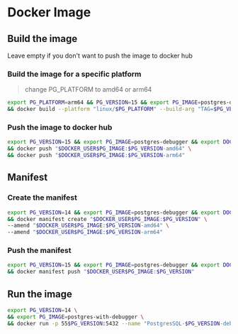 # Docker Image

## Build the image

Leave empty if you don't want to push the image to docker hub

### Build the image for a specific platform

> change PG_PLATFORM to amd64 or arm64

```bash
export PG_PLATFORM=arm64 && PG_VERSION=15 && export PG_IMAGE=postgres-debugger && export DOCKER_USER=galien0xffffff/ \
&& docker build --platform "linux/$PG_PLATFORM" --build-arg "TAG=$PG_VERSION" -t "$DOCKER_USER$PG_IMAGE:$PG_VERSION-$PG_PLATFORM" .
```

### Push the image to docker hub

```bash
export PG_VERSION=15 && export PG_IMAGE=postgres-debugger && export DOCKER_USER=galien0xffffff/ \
&& docker push "$DOCKER_USER$PG_IMAGE:$PG_VERSION-amd64" \
&& docker push "$DOCKER_USER$PG_IMAGE:$PG_VERSION-arm64"
```

## Manifest

### Create the manifest

```bash
export PG_VERSION=14 && export PG_IMAGE=postgres-debugger && export DOCKER_USER=galien0xffffff/ \
&& docker manifest create "$DOCKER_USER$PG_IMAGE:$PG_VERSION" \
--amend "$DOCKER_USER$PG_IMAGE:$PG_VERSION-amd64" \
--amend "$DOCKER_USER$PG_IMAGE:$PG_VERSION-arm64"
```

### Push the manifest

```bash
export PG_VERSION=15 && export PG_IMAGE=postgres-debugger && export DOCKER_USER=galien0xffffff/ \
&& docker manifest push "$DOCKER_USER$PG_IMAGE:$PG_VERSION"
```


## Run the image

```bash
export PG_VERSION=14 \
&& export PG_IMAGE=postgres-with-debugger \
&& docker run -p 55$PG_VERSION:5432 --name "PostgresSQL-$PG_VERSION-debug" -e POSTGRES_PASSWORD=postgres -d "$PG_IMAGE:$PG_VERSION"
```
